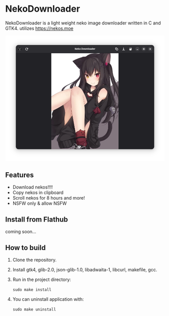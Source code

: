 # NekoDownloader

NekoDownloader is a light weight neko image downloader written in C and GTK4.
utilizes https://nekos.moe

<img src="data/example.png"/>

## Features
- Download nekos!!!!
- Copy nekos in clipboard
- Scroll nekos for 8 hours and more!
- NSFW only & allow NSFW

## Install from Flathub
coming soon...

## How to build 

1. Clone the repository.
2. Install gtk4, glib-2.0, json-glib-1.0, libadwaita-1, libcurl, makefile, gcc.
3. Run in the project directory:

    `sudo make install`

4. You can uninstall application with:

    `sudo make uninstall`
